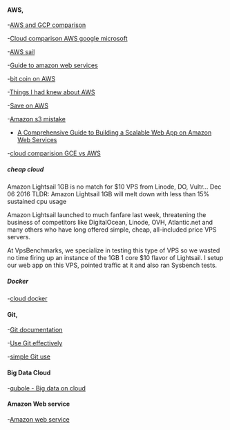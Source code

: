 #### AWS,

-[AWS and GCP comparison](https://metamarkets.com/2017/big-cloud-data-aws-and-gcp/)

-[Cloud comparison AWS google microsoft](https://www.arador.com/ridiculous-bandwidth-costs-amazon-google-microsoft/)


 -[AWS sail ](https://news.ycombinator.com/item?id=13072155)

 -[Guide to amazon web services](https://github.com/open-guides/og-aws)

-[bit coin on AWS](https://news.ycombinator.com/item?id=6911908)

-[Things I had knew about AWS](https://news.ycombinator.com/item?id=7172060)

-[Save on AWS](https://news.ycombinator.com/item?id=7184179)

-[Amazon s3 mistake](https://news.ycombinator.com/item?id=8817299)

- [A Comprehensive Guide to Building a Scalable Web App on Amazon Web Services](https://www.airpair.com/aws/posts/building-a-scalable-web-app-on-amazon-web-services-p1?wed)


-[cloud comparision GCE vs AWS](https://thehftguy.wordpress.com/2016/11/18/google-cloud-is-50-cheaper-than-aws/)


##### cheap cloud

Amazon Lightsail 1GB is no match for $10 VPS from Linode, DO, Vultr...
Dec 06 2016
TLDR: Amazon Lightsail 1GB will melt down with less than 15% sustained cpu usage

Amazon Lightsail launched to much fanfare last week, threatening the business of competitors like DigitalOcean, Linode, OVH, Atlantic.net and many others who have long offered simple, cheap, all-included price VPS servers.

At VpsBenchmarks, we specialize in testing this type of VPS so we wasted no time firing up an instance of the 1GB 1 core $10 flavor of Lightsail. I setup our web app on this VPS, pointed traffic at it and also ran Sysbench tests.

##### Docker

-[cloud docker](https://hyper.sh/)

#### Git,

-[Git documentation](http://www-cs-students.stanford.edu/~blynn/gitmagic/index.html)

-[Use Git effectively](http://devcharm.com/pages/46-improve-your-git-workflow)

-[simple Git use](http://blogs.atlassian.com/2014/01/simple-git-workflow-simple/)

#### Big Data Cloud
-[qubole - Big data on cloud](http://www.qubole.com/)

#### Amazon Web service

-[Amazon web service](https://www.expeditedssl.com/aws-in-plain-english)
